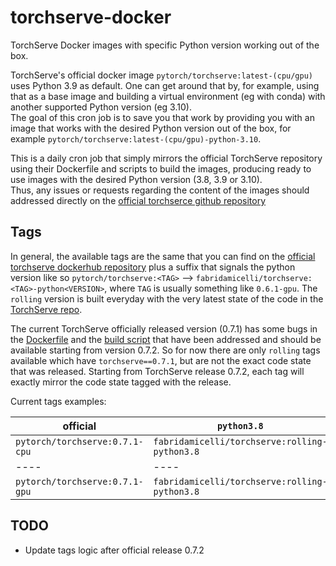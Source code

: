 # torchserve-docker
TorchServe Docker images with specific Python version working out of the box.

TorchServe's official docker image `pytorch/torchserve:latest-(cpu/gpu)` uses Python 3.9 as default.
One can get around that by, for example, using that as a base image and building a virtual environment (eg with conda) with another supported Python version (eg 3.10).  
The goal of this cron job is to save you that work by providing you with an image that works with the desired Python version out of the box, for example `pytorch/torchserve:latest-(cpu/gpu)-python-3.10`.  

This is a daily cron job that simply mirrors the official TorchServe repository using their Dockerfile and scripts to build the images, producing ready to use images with the desired Python version (3.8, 3.9 or 3.10).  
Thus, any issues or requests regarding the content of the images should addressed directly on the [official torchserce github repository](https://github.com/pytorch/serve)


## Tags
In general, the available tags are the same that you can find on the [official torchserve dockerhub repository](https://hub.docker.com/r/pytorch/torchserve/tags) plus a suffix that signals the python version like so `pytorch/torchserve:<TAG>` --> `fabridamicelli/torchserve:<TAG>-python<VERSION>`, where `TAG` is usually something like `0.6.1-gpu`.
The `rolling` version is built everyday with the very latest state of the code in the [TorchServe repo](https://github.com/pytorch/serve).

The current TorchServe officially released version (0.7.1) has some bugs in the [Dockerfile](https://github.com/pytorch/serve/pull/2202) and the [build script](https://github.com/pytorch/serve/pull/2226) that have been addressed and should be available starting from version 0.7.2.
So for now there are only `rolling` tags available which have `torchserve==0.7.1`, but are not the exact code state that was released.
Starting from TorchServe release 0.7.2, each tag will exactly mirror the code state tagged with the release.


Current tags examples:

| official                      |               `python3.8`                    |                `python3.9`                   |                    `python3.10`                |
| ---- | ---- | ---- | ---- |
|`pytorch/torchserve:0.7.1-cpu` |`fabridamicelli/torchserve:rolling-python3.8` |`fabridamicelli/torchserve:rolling-python3.9` | `fabridamicelli/torchserve:rolling-python3.10` |
| ---- | ---- | ---- | ---- |
|`pytorch/torchserve:0.7.1-gpu` |`fabridamicelli/torchserve:rolling-python3.8` |`fabridamicelli/torchserve:rolling-python3.9` | `fabridamicelli/torchserve:rolling-python3.10` |


## TODO
- Update tags logic after official release 0.7.2
